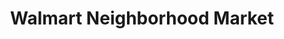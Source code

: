 ---
title: "Walmart Neighborhood Market"
url: /garden-grove/walmart-neighborhood-market/
shop: supermarket
---